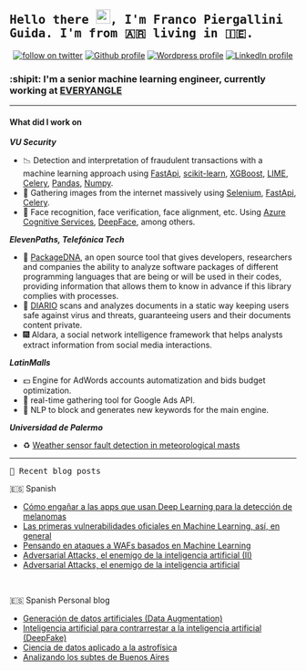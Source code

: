 ## <samp>Hello there <img src="https://media.giphy.com/media/hvRJCLFzcasrR4ia7z/giphy.gif" width="25px">, I'm Franco Piergallini Guida. I'm from 🇦🇷 living in 🇮🇪.</samp>


<p align="center">
  <a href="https://twitter.com/intent/user?screen_name=FrancoPierGuida" target="_blank"><img alt="follow on twitter" src="https://img.shields.io/twitter/follow/FrancoPierGuida?style=social"/></a>
  <a href="https://github.com/FranSPG" target="_blank"><img alt="Github profile" src="https://img.shields.io/github/followers/FranSPG?style=social"/></a>
  <a href="https://franspg.wordpress.com/" target="_blank"><img alt="Wordpress profile" src="https://img.shields.io/twitter/url?label=Blog&logo=wordpress&style=social&url=https%3A%2F%2Ffranspg.wordpress.com%2F"/></a>
  <a href="https://www.linkedin.com/in/franco-sebastian-piergallini-guida-42456b63/" target="_blank"><img alt="LinkedIn profile" src="https://img.shields.io/twitter/url?label=Franco%20Piergallini%20Guida&logo=linkedin&style=social&url=https%3A%2F%2Fwww.linkedin.com%2Fin%2Ffranco-sebastian-piergallini-guida-42456b63%2F"/></a>
</p>

### :shipit: I'm a senior machine learning engineer, currently working at [EVERYANGLE](https://www.everyangle.ie/)


[//]: # (#### What I'm working on)

[//]: # (- )

****
#### What did I work on
_**VU Security**_
- :chart_with_downwards_trend:    Detection and interpretation of fraudulent transactions with a machine learning approach using [FastApi](https://fastapi.tiangolo.com/), [scikit-learn](https://scikit-learn.org/stable/index.html), [XGBoost](https://xgboost.ai/), [LIME](https://github.com/marcotcr/lime), [Celery](https://docs.celeryproject.org/en/stable/), [Pandas](https://pandas.pydata.org/), [Numpy](https://numpy.org/).
- :microscope:    Gathering images from the internet massively using [Selenium](https://www.selenium.dev/), [FastApi](https://fastapi.tiangolo.com/), [Celery](https://docs.celeryproject.org/en/stable/).
- :man:    Face recognition, face verification, face alignment, etc. Using [Azure Cognitive Services](https://azure.microsoft.com/en-us/services/cognitive-services/), [DeepFace](https://github.com/serengil/deepface), among others.

_**ElevenPaths, Telefónica Tech**_
- :mag_right:   [PackageDNA](https://github.com/Telefonica/packagedna), an open source tool that gives developers, researchers and companies the ability to analyze software packages of different programming languages that are being or will be used in their codes, providing information that allows them to know in advance if this library complies with processes.
- :newspaper:   [DIARIO](https://diario.elevenpaths.com/) scans and analyzes documents in a static way keeping users safe against virus and threats, guaranteeing users and their documents content private.
- :fireworks:   Aldara, a social network intelligence framework that helps analysts extract information from social media interactions.

_**LatinMalls**_
- :dollar: Engine for AdWords accounts automatization and bids budget optimization.
- :wrench: real-time gathering tool for Google Ads API.
- :speech_balloon: NLP to block and generates new keywords for the main engine.

_**Universidad de Palermo**_

- :recycle: [Weather sensor fault detection in meteorological masts](https://ieeexplore.ieee.org/document/9505429)


****
<samp>📝 Recent blog posts</samp>
<br />

:es: Spanish
<br />
- [Cómo engañar a las apps que usan Deep Learning para la detección de melanomas](https://empresas.blogthinkbig.com/como-enganar-apps-deep-learning-deteccion-melanomas/)
- [Las primeras vulnerabilidades oficiales en Machine Learning, así, en general](https://empresas.blogthinkbig.com/primeras-vulnerabilidades-oficiales-machine-learning-general/)
- [Pensando en ataques a WAFs basados en Machine Learning](https://empresas.blogthinkbig.com/pensando-ataques-wafs-basados-machine-learning/)
- [Adversarial Attacks, el enemigo de la inteligencia artificial (II)](https://empresas.blogthinkbig.com/adversarial-attacks-enemigo-inteligencia-artificial-2/)
- [Adversarial Attacks, el enemigo de la inteligencia artificial](https://empresas.blogthinkbig.com/adversarial-attacks-enemigo-inteligencia-artificial/)
<br />
 
:es: Spanish Personal blog
<br />
- [Generación de datos artificiales (Data Augmentation)](https://franspg.wordpress.com/2020/01/27/generacion-de-datos-artificiales-data-augmentation/)
- [Inteligencia artificial para contrarrestar a la inteligencia artificial (DeepFake)](https://franspg.wordpress.com/2020/01/22/inteligencia-artificial-para-contrarrestar-a-la-inteligencia-artificial-deepfake/)
- [Ciencia de datos aplicado a la astrofísica](https://franspg.wordpress.com/2019/11/09/ciencia-de-datos-aplicado-a-la-astrofisica/)
- [Analizando los subtes de Buenos Aires](https://franspg.wordpress.com/2019/06/28/analizando-los-subtes-de-buenos-aires/)

<!--


**FranSPG/FranSPG** is a ✨ _special_ ✨ repository because its `README.md` (this file) appears on your GitHub profile.

Here are some ideas to get you started:


- 🌱 I’m currently learning ...
- 👯 I’m looking to collaborate on ...
- 🤔 I’m looking for help with ...
- 💬 Ask me about ...
- 📫 How to reach me: ...
- 😄 Pronouns: ...
- ⚡ Fun fact: ...
-->
